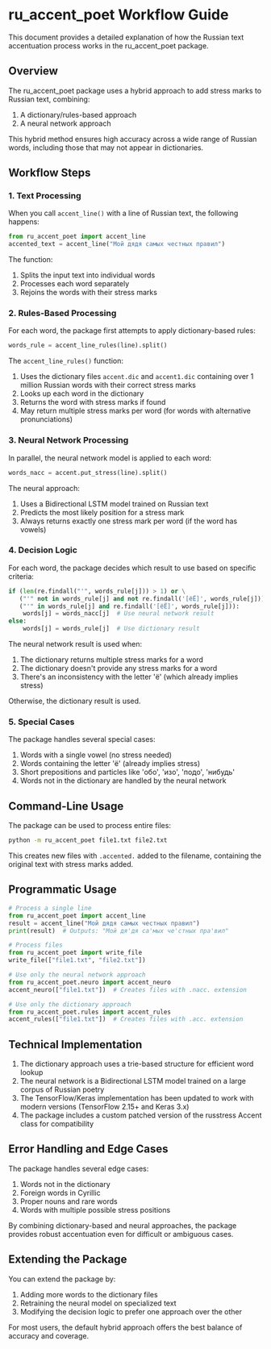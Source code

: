 # ru_accent_poet Workflow Guide

This document provides a detailed explanation of how the Russian text accentuation process works in the ru_accent_poet package.

## Overview

The ru_accent_poet package uses a hybrid approach to add stress marks to Russian text, combining:
1. A dictionary/rules-based approach
2. A neural network approach

This hybrid method ensures high accuracy across a wide range of Russian words, including those that may not appear in dictionaries.

## Workflow Steps

### 1. Text Processing

When you call `accent_line()` with a line of Russian text, the following happens:

```python
from ru_accent_poet import accent_line
accented_text = accent_line("Мой дядя самых честных правил")
```

The function:
1. Splits the input text into individual words
2. Processes each word separately
3. Rejoins the words with their stress marks

### 2. Rules-Based Processing

For each word, the package first attempts to apply dictionary-based rules:

```python
words_rule = accent_line_rules(line).split()
```

The `accent_line_rules()` function:
1. Uses the dictionary files `accent.dic` and `accent1.dic` containing over 1 million Russian words with their correct stress marks
2. Looks up each word in the dictionary
3. Returns the word with stress marks if found
4. May return multiple stress marks per word (for words with alternative pronunciations)

### 3. Neural Network Processing

In parallel, the neural network model is applied to each word:

```python
words_nacc = accent.put_stress(line).split()
```

The neural approach:
1. Uses a Bidirectional LSTM model trained on Russian text
2. Predicts the most likely position for a stress mark
3. Always returns exactly one stress mark per word (if the word has vowels)

### 4. Decision Logic

For each word, the package decides which result to use based on specific criteria:

```python
if (len(re.findall("'", words_rule[j])) > 1) or \
   ("'" not in words_rule[j] and not re.findall('[ёЁ]', words_rule[j])) or \
   ("'" in words_rule[j] and re.findall('[ёЁ]', words_rule[j])):
    words[j] = words_nacc[j]  # Use neural network result
else:
    words[j] = words_rule[j]  # Use dictionary result
```

The neural network result is used when:
1. The dictionary returns multiple stress marks for a word
2. The dictionary doesn't provide any stress marks for a word
3. There's an inconsistency with the letter 'ё' (which already implies stress)

Otherwise, the dictionary result is used.

### 5. Special Cases

The package handles several special cases:
1. Words with a single vowel (no stress needed)
2. Words containing the letter 'ё' (already implies stress)
3. Short prepositions and particles like 'обо', 'изо', 'подо', 'нибудь'
4. Words not in the dictionary are handled by the neural network

## Command-Line Usage

The package can be used to process entire files:

```bash
python -m ru_accent_poet file1.txt file2.txt
```

This creates new files with `.accented.` added to the filename, containing the original text with stress marks added.

## Programmatic Usage

```python
# Process a single line
from ru_accent_poet import accent_line
result = accent_line("Мой дядя самых честных правил")
print(result)  # Outputs: "Мой дя'дя са'мых че'стных пра'вил"

# Process files
from ru_accent_poet import write_file
write_file(["file1.txt", "file2.txt"])

# Use only the neural network approach
from ru_accent_poet.neuro import accent_neuro
accent_neuro(["file1.txt"])  # Creates files with .nacc. extension

# Use only the dictionary approach
from ru_accent_poet.rules import accent_rules
accent_rules(["file1.txt"])  # Creates files with .acc. extension
```

## Technical Implementation

1. The dictionary approach uses a trie-based structure for efficient word lookup
2. The neural network is a Bidirectional LSTM model trained on a large corpus of Russian poetry
3. The TensorFlow/Keras implementation has been updated to work with modern versions (TensorFlow 2.15+ and Keras 3.x)
4. The package includes a custom patched version of the russtress Accent class for compatibility

## Error Handling and Edge Cases

The package handles several edge cases:
1. Words not in the dictionary
2. Foreign words in Cyrillic
3. Proper nouns and rare words
4. Words with multiple possible stress positions

By combining dictionary-based and neural approaches, the package provides robust accentuation even for difficult or ambiguous cases.

## Extending the Package

You can extend the package by:
1. Adding more words to the dictionary files
2. Retraining the neural model on specialized text
3. Modifying the decision logic to prefer one approach over the other

For most users, the default hybrid approach offers the best balance of accuracy and coverage.